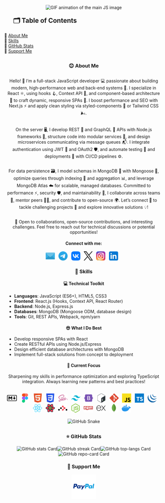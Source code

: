<!DOCTYPE html>
<html lang="en">
<head>
  <meta charset="UTF-8">
  <meta name="viewport" content="width=device-width, initial-scale=1.0">
  <meta http-equiv="Cache-Control" content="max-age=31536000, must-revalidate">
  <meta name="keywords" content="Sergey Rudenko, Sergey Rudenko GitHub, ArchDeadShadow, ArchDeadShadow GitHub, Fullstack Developer, Front-End Developer, Back-End Developer, JavaScript Developer, React Developer, JavaScript, TypeScript, React, React Hooks, Context API, React Router, Node.js, Express.js, MongoDB, Mongoose, HTML5, CSS3, SASS, Tailwind CSS, Bootstrap, REST API, Git, GitHub, Webpack, npm, yarn, Docker, Bash, jQuery, React Query, MERN Stack, Single Page Applications, SPA, API Development, Database Architecture, Performance Optimization, Scalable Applications, Component-based Development, E-commerce Development, Open Source, UX/UI, Continuous Learning, Technical Discussions, Software Engineering">
  <meta name="author" content="Sergey Rudenko (ArchDeadShadow)">
  <meta name="description" content="Sergey Rudenko (ArchDeadShadow) – Fullstack JavaScript Developer specializing in React, Node.js, and MongoDB. Experienced in building scalable Single Page Applications (SPAs), REST APIs, and modern front-end interfaces using React.js, TypeScript, Tailwind CSS, and Express.js. Passionate about clean code, performance optimization, and open-source development.">
  <!-- <title>Sergey Rudenko (ArchDeadShadow) - Fullstack Developer</title> -->
</head>
<body>
  <header style="margin: 30px auto; max-width: 100%; max-height: 100%;">
    <picture>
      <source srcset="./img/header_main_image/compressed/js_animation_header_img_compressed.gif" type="image/gif">
      <img src="./img/header_main_image/compressed/js_animation_header_img_compressed.gif" srcset="./img/header_main_image/compressed/js_animation_header_img_compressed.gif 600w, ./img/header_main_image/compressed/js_animation_header_img_compressed.gif 1200w" sizes="(max-width: 600px) 100vw, 50vw" loading="lazy" alt="GIF animation of the main JS image">
    </picture>
    <div align="left">
      <h2 style="margin: 20px;">🗂 Table of Contents</h3>
        <ul style="list-style-type: '\1F4CC'; padding: 0; margin: 0;">
          <li style="padding-left: 1rem; text-indent: -0.75rem;"><a href="#about-me">About Me</a></li>
          <li style="padding-left: 1rem; text-indent: -0.75rem;"><a href="#skills">Skills</a></li>
          <li style="padding-left: 1rem; text-indent: -0.75rem;"><a href="#github-stats"> GitHub Stats</a></li>
          <li style="padding-left: 1rem; text-indent: -0.75rem;"><a href="#support-me"> Support Me</a></li>
        </ul>
    </div>
  </header>
  <main style="margin: 30px auto; max-width: 100%; max-height: 100%;">
    <section id="about-me" align="center">
      <h3>😊 About Me</h3>
      <p style="margin: 30px auto;">Hello! 👋 I’m a full-stack JavaScript developer 💻 passionate about building modern, high-performance web and back-end systems 🚀. I specialize in React ⚛️, using hooks 🪝, Context API 🧠, and component-based architecture 🧱 to craft dynamic, responsive SPAs 📱. I boost performance and SEO with Next.js ⚡ and apply clean styling via styled-components 🎨 or Tailwind CSS 🌬️.</p>
      <p style="margin: 30px auto;">On the server 🖥️, I develop REST 🔗 and GraphQL 🧬 APIs with Node.js frameworks 🌲, structure code into modular services 🧩, and design microservices communicating via message queues 📬. I integrate authentication using JWT 🔐 and OAuth2 🛡️, and automate testing 🧪 and deployments 🚚 with CI/CD pipelines ⚙️.</p>
      <p style="margin: 30px auto;">For data persistence 🗃️, I model schemas in MongoDB 🍃 with Mongoose 🐍, optimize queries through indexing 📇 and aggregation 📊, and leverage MongoDB Atlas ☁️ for scalable, managed databases. Committed to performance ⚡, security 🛡️, and maintainability 🧼, I collaborate across teams 🤝, mentor peers 👨‍🏫, and contribute to open-source 🌍. Let’s connect 🤝 to tackle challenging projects 🧠 and explore innovative solutions 💡!</p>
      <p style="margin: 10px auto;">🚀 Open to collaborations, open-source contributions, and interesting challenges. Feel free to reach out for technical discussions or potential opportunities!</p>
      <h4>Connect with me:</h3>
      <div style="margin: 15px auto; display: flex; flex-wrap: wrap; justify-content: center; align-items: center;">
        <a href="mailto:archdeadshadow@icloud.com"><img src="./img/icons/email.svg" loading="lazy" alt="Email" height="30"></a>&nbsp;&nbsp;&nbsp;
        <a href="https://t.me/ArchDeadShadow" target="_blank"><img src="./img/icons/telegram.svg" loading="lazy" alt="Telegram" height="30"></a>&nbsp;&nbsp;&nbsp;
        <a href="https://vk.com/archdeadshadow" target="_blank"><img src="./img/icons/vk.svg" loading="lazy" alt="VK" height="30"></a>&nbsp;&nbsp;&nbsp;
        <a href="https://x.com/ArchDeadShadow" target="_blank">
          <picture>
            <source media="(prefers-color-scheme: dark)" srcset="./img/icons/x-light.svg" type="image/svg+xml">
            <source media="(prefers-color-scheme: light)" srcset="./img/icons/x-dark.svg" type="image/svg+xml">
            <img src="./img/icons/x-dark.svg" loading="lazy" alt="X" height="30">
          </picture>
        </a>&nbsp;&nbsp;&nbsp;
        <a href="https://www.instagram.com/archdeadshadow" target="_blank"><img src="./img/icons/instagram.svg" alt="Instagram" loading="lazy" height="30"></a>&nbsp;&nbsp;&nbsp;
        <a href="https://www.linkedin.com/in/sergey-r-a52219230" target="_blank"><img src="./img/icons/linkedin.svg" alt="LinkedIn" loading="lazy" height="30"></a>&nbsp;&nbsp;&nbsp;
      </div>
    </section>
    <section id="skills" align="center">
      <h3>🦉 Skills</h3>
      <h4>💻 Technical Toolkit</h4>
      <ul align="left">
        <li><strong>Languages</strong>: JavaScript (ES6+), HTML5, CSS3</li>
        <li><strong>Frontend</strong>: React.js (Hooks, Context API, React Router)</li>
        <li><strong>Backend</strong>: Node.js, Express.js</li>
        <li><strong>Databases</strong>: MongoDB (Mongoose ODM, database design)</li>
        <li><strong>Tools</strong>: Git, REST APIs, Webpack, npm/yarn</li>
      </ul>
      <h4>😎 What I Do Best</h4>
      <ul align="left">
        <li>Develop responsive SPAs with React</li>
        <li>Create RESTful APIs using Node.js/Express</li>
        <li>Design efficient database architectures with MongoDB</li>
        <li>Implement full-stack solutions from concept to deployment</li>
      </ul>
      <h4>📌 Current Focus</h4>
      <p>Sharpening my skills in performance optimization and exploring TypeScript integration. Always learning new patterns and best practices!</p>
      <br>
      <div align="center" style="display: flex; flex-wrap: wrap; justify-content: center; align-items: center;">
        <a href="https://www.markdownguide.org" target="_blank">
          <picture>
            <source media="(prefers-color-scheme: dark)" srcset="./img/icons/markdown-dark.svg">
            <source media="(prefers-color-scheme: light)" srcset="./img/icons/markdown-light.svg">
            <img src="./img/icons/markdown-light.svg" loading="lazy" height="30" alt="Markdown">
          </picture></a>&nbsp;&nbsp;&nbsp;
        <a href="https://www.figma.com/" target="_blank"><img src="./img/icons/figma.svg" loading="lazy" height="30" alt="Figma"></a>&nbsp;&nbsp;&nbsp;
        <a href="https://developer.mozilla.org/en-US/docs/Web/HTML" target="_blank"><img src="./img/icons/html5.svg" loading="lazy" height="30" alt="HTML5"></a>&nbsp;&nbsp;&nbsp;
        <a href="https://developer.mozilla.org/en-US/docs/Web/CSS/Reference" target="_blank"><img src="./img/icons/css3.svg" loading="lazy" height="30" alt="CSS3"></a>&nbsp;&nbsp;&nbsp;
        <a href="https://sass-lang.com" target="_blank"><img src="./img/icons/sass.svg" loading="lazy" height="30" alt="SASS"></a>&nbsp;&nbsp;&nbsp;
        <a href="https://tailwindcss.com" target="_blank"><img src="./img/icons/tailwindcss.svg" loading="lazy" height="30" alt="Tailwind CSS"></a>&nbsp;&nbsp;&nbsp;
        <a href="https://getbootstrap.com/" target="_blank"><img src="./img/icons/bootstrap5.svg" loading="lazy" height="30" alt="Bootstrap"></a>&nbsp;&nbsp;&nbsp;
        <a href="https://www.gnu.org/software/bash" target="_blank"><img src="./img/icons/bash.svg" loading="lazy" height="30" alt="Bash"></a>&nbsp;&nbsp;&nbsp;
        <a href="https://git-scm.com" target="_blank"><img src="./img/icons/git.svg" loading="lazy" height="30" alt="Git"></a>&nbsp;&nbsp;&nbsp;
        <a href="https://developer.mozilla.org/en-US/docs/Learn_web_development/Core/Scripting/What_is_JavaScript" target="_blank"><img src="./img/icons/javascript.svg" loading="lazy" height="30" alt="JavaScript"></a>&nbsp;&nbsp;&nbsp;
        <a href="https://www.typescriptlang.org" target="_blank"><img src="./img/icons/typescript.svg" loading="lazy" height="30" alt="TypeScript"></a>&nbsp;&nbsp;&nbsp;
        <a href="https://jquery.com" target="_blank"><img src="./img/icons/jquery.svg" loading="lazy" height="30" alt="jQuery"></a>&nbsp;&nbsp;&nbsp;
        <a href="https://react.dev" target="_blank"><img src="./img/icons/reactjs.svg" loading="lazy" height="30" alt="React"></a>&nbsp;&nbsp;&nbsp;
        <a href="https://github.com/TanStack/query#readme" target="_blank"><img src="./img/icons/react-query.svg" loading="lazy" height="30" alt="React Query"></a>&nbsp;&nbsp;&nbsp;
         <a href="https://reactrouter.com" target="_blank">
        <picture>
          <source media="(prefers-color-scheme: dark)" srcset="./img/icons/react-router-dark.svg" type="image/svg+xml">
          <source media="(prefers-color-scheme: light)" srcset="./img/icons/react-router-light.svg" type="image/svg+xml">
          <img src="./img/icons/react-router-light.svg" loading="lazy" height="30" alt="React Router">
        </picture></a>&nbsp;&nbsp;&nbsp;
        <a href="https://nodejs.org" target="_blank"><img src="./img/icons/nodejs.svg" loading="lazy" height="30" alt="Node.js"></a>&nbsp;&nbsp;&nbsp;
        <a href="https://www.npmjs.com/" target="_blank"><img src="./img/icons/npm.svg" loading="lazy" height="30" alt="NPM"></a>&nbsp;&nbsp;&nbsp;
         <a href="https://expressjs.com" target="_blank">
        <picture>
          <source media="(prefers-color-scheme: dark)" srcset="./img/icons/expressjs-light.svg" type="image/svg+xml">
          <source media="(prefers-color-scheme: light)" srcset="./img/icons/expressjs-dark.svg" type="image/svg+xml">
          <img src="./img/icons/expressjs-dark.svg" loading="lazy" height="30" alt="Express">
        </picture></a>&nbsp;&nbsp;&nbsp;
        <a href="https://www.mongodb.com" target="_blank"><img src="./img/icons/mongodb.svg" loading="lazy" height="30" alt="MongoDB"></a>&nbsp;&nbsp;&nbsp;
        <a href="https://www.docker.com" target="_blank"><img src="./img/icons/docker.svg" loading="lazy" height="30" alt="Docker"></a>&nbsp;&nbsp;&nbsp;
      </div>
      <br>
      <div align="center">
        <picture>
          <source media="(prefers-color-scheme: dark)" srcset="./img/snake_game_contribution_calendar/github-snake-dark.svg" type="image/svg+xml">
          <source media="(prefers-color-scheme: light)" srcset="./img/snake_game_contribution_calendar/github-snake.svg" type="image/svg+xml">
          <img src="./img/snake_game_contribution_calendar/github-snake-dark.svg" srcset="./img/snake_game_contribution_calendar/github-snake-dark.svg 600w, ./img/snake_game_contribution_calendar/github-snake-dark.svg 1200w" sizes="(max-width: 600px) 100vw, 50vw" loading="lazy" alt="GitHub Snake">
        </picture>
      </div>
    </section>
  </main>
  <footer style="margin: 30px auto; max-width: 100%; max-height: 100%;">
   <section id="github-stats" align="center">
      <h3>⭐️ GitHub Stats</h3>
      <div align="center" style="display: flex; flex-wrap: wrap; justify-content: center; align-items: center;">
        <img src="https://github-readme-stats.vercel.app/api?username=ArchDeadShadow&theme=transparent&hide_title=false&hide_rank=false&show_icons=true&include_all_commits=true&count_private=true&line_height=24&hide_border=true&rank_icon=github&show=&text_bold=true&number_format=short" loading="lazy" alt="GitHub stats Card" />
        <img src="https://streak-stats.demolab.com/?user=ArchDeadShadow&theme=transparent&hide_border=false&date_format=d+F%5B%2C+Y%5D&mode=daily&hide_total_contributions=false&hide_current_streak=false&hide_longest_streak=false&card_height=200&border=transparent&stroke=transparent&exclude_days=" loading="lazy" alt="GitHub streak Card" />
        <img src="https://github-readme-stats.vercel.app/api/top-langs?username=ArchDeadShadow&theme=transparent&hide_title=false&layout=compact&langs_count=4&hide_progress=true&card_width=400&title_color=Blue&text_color=Blue&hide_border=true&icon_color=Blue" alt="GitHub top-langs Card" loading="lazy" />
        <img src="https://github-readme-stats.vercel.app/api/pin/?username=ArchDeadShadow&repo=ArchDeadShadow&show_owner=true&theme=transparent&hide_border=true" loading="lazy" alt="GitHub repo-card Card" />
      </div>
    </section>
    <section id="support-me" align="center">
      <h3>💸 Support Me</h3>
      <p><a href="https://www.paypal.com/donate/?hosted_button_id=QCEZHJJG8HRD8" target="_blank"><img src="img/icons/paypal.svg" loading="lazy" height="80" alt="PayPal"></a></p>
    </section>
  </footer>
</body>
</html>
